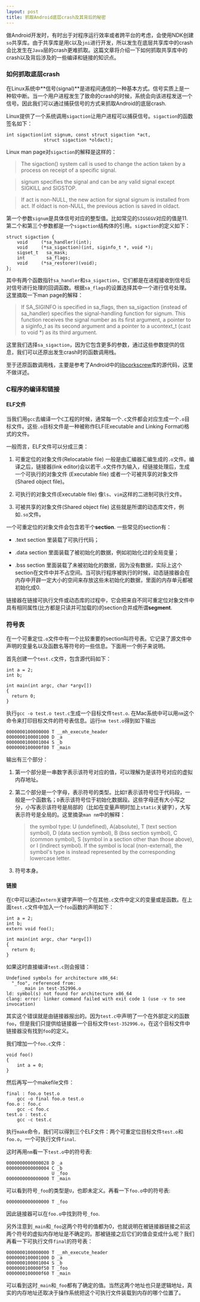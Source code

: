 ```yaml
---
layout: post
title: 抓取Android底层crash及其背后的秘密
---
```


做Android开发时，有时出于对程序运行效率或者跨平台的考虑，会使用NDK创建`so`共享库。由于共享库是用`C`以及`jni`进行开发，所以发生在底层共享库中的crash会比发生在`Java`层的crash更难抓取。这篇文章将介绍一下如何抓取共享库中的crash以及背后涉及的一些编译和链接的知识点。

<!-- more -->

### 如何抓取底层crash

在Linux系统中**信号(signal)**是进程间通信的一种基本方式。信号实质上是一种软中断。当一个用户进程发生了致命的crash的时候，系统会向该进程发送一个信号。因此我们可以通过捕获信号的方式来抓取Android的底层crash.

Linux提供了一个系统调用`sigaction`让用户进程可以捕获信号。`sigaction`的函数签名如下：

```
int sigaction(int signum, const struct sigaction *act,
              struct sigaction *oldact);
```

Linux man page对`sigaction`的解释是这样的：

> The sigaction() system call is used to change the action taken by a process on receipt of a specific signal. 

> signum specifies the signal and can be any valid signal except SIGKILL and SIGSTOP.

> If act is non-NULL, the new action for signal signum is installed from act. If oldact is non-NULL, the previous action is saved in oldact.

第一个参数`signum`是具体信号对应的整型值。比如常见的`SIGSEGV`对应的值是11. 第二个和第三个参数都是一个`sigaction`结构体的引用。`sigaction`的定义如下：

	struct sigaction {
	    void     (*sa_handler)(int);
	    void     (*sa_sigaction)(int, siginfo_t *, void *);
	    sigset_t   sa_mask;
	    int        sa_flags;
	    void     (*sa_restorer)(void);
	};

其中有两个函数指针`sa_handler`和`sa_sigaction`，它们都是在进程接收到信号后对信号进行处理的回调函数。根据`sa_flags`的设置选择其中一个进行信号处理。这里摘取一下man page的解释：

> If SA_SIGINFO is specified in sa_flags, then sa_sigaction (instead of sa_handler) specifies the signal-handling function for signum. This function receives the signal number as its first argument, a pointer to a siginfo_t as its second argument and a pointer to a ucontext_t (cast to void *) as its third argument.

这里我们选择`sa_sigaction`，因为它包含更多的参数，通过这些参数提供的信息，我们可以还原出发生crash时的函数调用栈。

至于还原函数调用栈，主要是参考了Android中的[libcorkscrew](https://android.googlesource.com/platform/system/core/+/jb-mr2-release/libcorkscrew/)库的源代码，这里不做详述。

### C程序的编译和链接

#### ELF文件

当我们用`gcc`去编译一个`C`工程的时候，通常每一个`.c`文件都会对应生成一个`.o`目标文件。这些`.o`目标文件是一种被称作ELF(Executable and Linking Format)格式的文件。

一般而言，ELF文件可以分成三类：

1. 可重定位的对象文件(Relocatable file)
一般是由汇编器汇编生成的`.o`文件。编译之后，链接器(link editor)会以若干`.o`文件作为输入，经链接处理后，生成一个可执行的对象文件 (Executable file) 或者一个可被共享的对象文件(Shared object file)。

2. 可执行的对象文件(Executable file)
像`ls`、`vim`这样的二进制可执行文件。

3. 可被共享的对象文件(Shared object file)
这些就是所谓的动态库文件，例如`.so`文件。

一个可重定位的对象文件会包含若干个**section**. 一些常见的section有：

- .text section 里装载了可执行代码；

- .data section 里面装载了被初始化的数据，例如初始化过的全局变量；

- .bss section 里面装载了未被初始化的数据，因为没有数据，实际上这个section在文件中并不占空间。当可执行程序被执行的时候，动态链接器会在内存中开辟一定大小的空间来存放这些未初始化的数据，里面的内存单元都被初始化成0.

链接器在链接可执行文件或动态库的过程中，它会把来自不同可重定位对象文件中具有相同属性(比方都是只读并可加载的)的section合并成所谓**segment**.

### 符号表

在一个可重定位`.o`文件中有一个比较重要的section叫符号表。它记录了源文件中声明的变量名以及函数名等符号的一些信息。下面用一个例子来说明。

首先创建一个`test.c`文件，包含源代码如下：

	int a = 2;
	int b;

	int main(int argc, char *argv[])
	{
	  return 0;
	}

执行`gcc -o test.o test.c`生成一个目标文件`test.o`. 在Mac系统中可以用`nm`这个命令来打印目标文件的符号表信息。运行`nm test.o`得到如下输出

	0000000100000000 T __mh_execute_header
	0000000100001000 D _a
	0000000100001004 S _b
	0000000100000f80 T _main

输出有三个部分：

1. 第一个部分是一串数字表示该符号对应的值，可以理解为是该符号对应的虚拟内存地址。
2. 第二个部分是一个字母，表示符号的类型。比如`T`表示该符号位于代码段，一般是一个函数名；`D`表示该符号位于初始化数据段。这些字母还有大小写之分，小写表示该符号是局部的（比如在变量声明时加上`static`关键字），大写表示符号是全局的。这里摘录`man nm`中的解释：

	> the symbol type: U (undefined), A(absolute), T (text section symbol), D (data section  symbol),  B  (bss section  symbol),  C  (common  symbol), S (symbol in a section other than those above), or  I  (indirect  symbol).   If the symbol is local (non-external), the symbol's type is instead represented  by  the  corresponding  lowercase letter.

3. 符号本身。

#### 链接

在`C`中可以通过`extern`关键字声明一个在其他`.c`文件中定义的变量或是函数。在上面`test.c`文件中加入一个`foo`函数的声明如下：

	int a = 2;
	int b;
	extern void foo();

	int main(int argc, char *argv[])
	{
	  return 0;
	}

如果这时直接编译`test.c`则会报错：

	Undefined symbols for architecture x86_64:
	  "_foo", referenced from:
	      _main in test-352996.o
	ld: symbol(s) not found for architecture x86_64
	clang: error: linker command failed with exit code 1 (use -v to see invocation)

其实这个错误就是由链接器报出的。因为`test.c`中声明了一个在外部定义的函数`foo`，但是我们只提供给链接器一个目标文件`test-352996.o`，在这个目标文件中链接器没有找到`foo`的定义。

我们增加一个`foo.c`文件：

	void foo() 
	{
	    int a = 0;
	}

然后再写一个makefile文件：

	final : foo.o test.o
		gcc -o final foo.o test.o
	foo.o : foo.c
		gcc -c foo.c
	test.o : test.c
		gcc -c test.c

执行`make`命令，我们可以得到三个ELF文件：两个可重定位目标文件`test.o`和`foo.o`，一个可执行文件`final`.

这时再用`nm`看一下`test.o`中的符号表:

	0000000000000028 D _a
	0000000000000004 C _b
	                 U _foo
	0000000000000000 T _main

可以看到符号`_foo`的类型是`U`，也即未定义。再看一下`foo.o`中的符号表:

	0000000000000000 T _foo

因此链接器可以在`foo.o`中找到符号`_foo`.

另外注意到`_main`和`_foo`这两个符号的值都为0，也就说明在被链接器链接之前这两个符号的虚拟内存地址是不确定的。那被链接之后它们的值会变成什么呢？我们再看一下可执行文件`final`的符号表：

	0000000100000000 T __mh_execute_header
	0000000100001000 D _a
	0000000100001004 S _b
	0000000100000f50 T _foo
	0000000100000f60 T _main

可以看到这时`_main`和`_foo`都有了确定的值。当然这两个地址也只是逻辑地址，真实的内存地址还取决于操作系统把这个可执行文件装载到内存的哪个位置了。